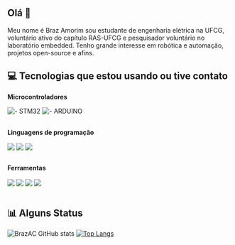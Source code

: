 ## Olá 👋
Meu nome é Braz Amorim sou estudante de engenharia elétrica na UFCG, voluntário ativo do capítulo RAS-UFCG e pesquisador voluntário no laboratório embedded. Tenho grande interesse em robótica e automação, projetos open-source e afins.


## :computer: Tecnologias que estou usando ou tive contato

**Microcontroladores**
<div style="display: inline_block><br/>
  <img align="center" src="https://img.shields.io/badge/C%2B%2B-00599C?style=for-the-badge&logo=c%2B%2B&logoColor=white" />
  <img align="center" src="https://img.shields.io/badge/ - STM32-blue?style=for-the-badge" alt=" - STM32" />
  <img align="center" src="https://img.shields.io/badge/ - ARDUINO-blue?style=for-the-badge" alt=" - ARDUINO" />
</div><br/>

**Linguagens de programação**
<div style="display: inline_block><br/>
  <img align="center" src="https://img.shields.io/badge/C%2B%2B-00599C?style=for-the-badge&logo=c%2B%2B&logoColor=white" />
  <img align="center" src="https://img.shields.io/badge/Python-3776AB?style=for-the-badge&logo=python&logoColor=white" />
  <img align="center" src="https://img.shields.io/badge/C%2B%2B-00599C?style=for-the-badge&logo=c%2B%2B&logoColor=white" />
  <img align="center" src="https://img.shields.io/badge/Lua-2C2D72?style=for-the-badge&logo=lua&logoColor=white" />
</div><br/>

**Ferramentas**
<div style="display: inline_block><br/>
  <img align="center" src="https://img.shields.io/badge/C%2B%2B-00599C?style=for-the-badge&logo=c%2B%2B&logoColor=white" />
  <img align="center" src="https://img.shields.io/badge/Arduino_IDE-00979D?style=for-the-badge&logo=arduino&logoColor=white" />
  <img align="center" src="https://img.shields.io/badge/Eclipse-2C2255?style=for-the-badge&logo=eclipse&logoColor=white" />
  <img align="center" src="https://img.shields.io/badge/Ubuntu-E95420?style=for-the-badge&logo=ubuntu&logoColor=white" />
  <img align="center" src="https://img.shields.io/badge/GIT-E44C30?style=for-the-badge&logo=git&logoColor=white" />
</div><br/>

## :bar_chart: Alguns Status
![BrazAC GitHub stats](https://github-readme-stats.vercel.app/api?username=BrazAC&show_icons=true&theme=dark)
[![Top Langs](https://github-readme-stats.vercel.app/api/top-langs/?username=BrazAC)](https://github.com/BrazAC/github-readme-stats)

                                                                                                                                  


